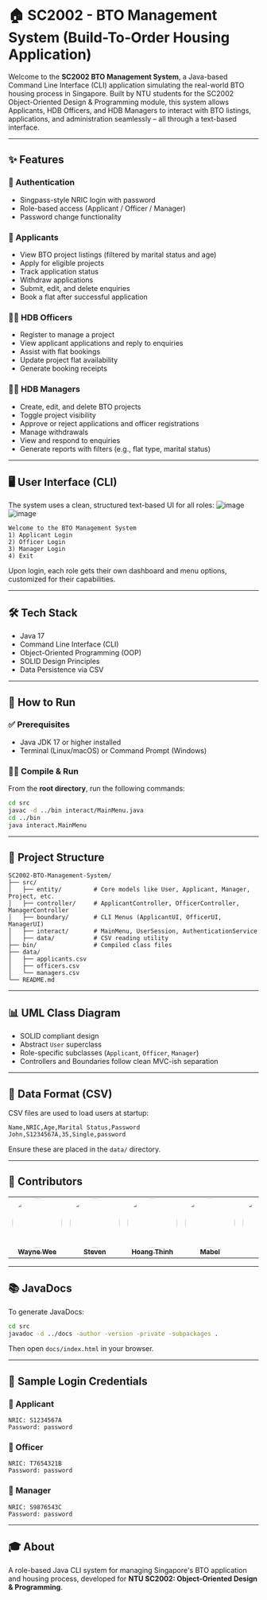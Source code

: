 
# 🏠 SC2002 - BTO Management System (Build-To-Order Housing Application)

Welcome to the **SC2002 BTO Management System**, a Java-based Command Line Interface (CLI) application simulating the real-world BTO housing process in Singapore. Built by NTU students for the SC2002 Object-Oriented Design & Programming module, this system allows Applicants, HDB Officers, and HDB Managers to interact with BTO listings, applications, and administration seamlessly – all through a text-based interface.

---

## ✨ Features

### 🔐 Authentication
- Singpass-style NRIC login with password
- Role-based access (Applicant / Officer / Manager)
- Password change functionality

### 👤 Applicants
- View BTO project listings (filtered by marital status and age)
- Apply for eligible projects
- Track application status
- Withdraw applications
- Submit, edit, and delete enquiries
- Book a flat after successful application

### 🧑‍💼 HDB Officers
- Register to manage a project
- View applicant applications and reply to enquiries
- Assist with flat bookings
- Update project flat availability
- Generate booking receipts

### 👨‍💼 HDB Managers
- Create, edit, and delete BTO projects
- Toggle project visibility
- Approve or reject applications and officer registrations
- Manage withdrawals
- View and respond to enquiries
- Generate reports with filters (e.g., flat type, marital status)

---

## 🖥️ User Interface (CLI)

The system uses a clean, structured text-based UI for all roles:
![image](https://github.com/user-attachments/assets/3a1c7b9a-29e7-4f28-a6eb-80968053284b)
![image](https://github.com/user-attachments/assets/91d09fec-d71a-4473-91a4-80d360c88c82)
```plaintext
Welcome to the BTO Management System
1) Applicant Login
2) Officer Login
3) Manager Login
4) Exit
```

Upon login, each role gets their own dashboard and menu options, customized for their capabilities.

---

## 🛠️ Tech Stack

- Java 17
- Command Line Interface (CLI)
- Object-Oriented Programming (OOP)
- SOLID Design Principles
- Data Persistence via CSV

---

## 🚀 How to Run

### ✅ Prerequisites
- Java JDK 17 or higher installed
- Terminal (Linux/macOS) or Command Prompt (Windows)

### 🏃‍♂️ Compile & Run

From the **root directory**, run the following commands:

```bash
cd src
javac -d ../bin interact/MainMenu.java
cd ../bin
java interact.MainMenu
```

---

## 📂 Project Structure

```plaintext
SC2002-BTO-Management-System/
├── src/
│   ├── entity/         # Core models like User, Applicant, Manager, Project, etc.
│   ├── controller/     # ApplicantController, OfficerController, ManagerController
│   ├── boundary/       # CLI Menus (ApplicantUI, OfficerUI, ManagerUI)
│   ├── interact/       # MainMenu, UserSession, AuthenticationService
│   ├── data/           # CSV reading utility
├── bin/                # Compiled class files
├── data/
│   ├── applicants.csv
│   ├── officers.csv
│   └── managers.csv
└── README.md
```

---

## 📊 UML Class Diagram

- SOLID compliant design
- Abstract `User` superclass
- Role-specific subclasses (`Applicant`, `Officer`, `Manager`)
- Controllers and Boundaries follow clean MVC-ish separation


---

## 📄 Data Format (CSV)

CSV files are used to load users at startup:
```plaintext
Name,NRIC,Age,Marital Status,Password
John,S1234567A,35,Single,password
```

Ensure these are placed in the `data/` directory.

---

## 👥 Contributors

<table>
  <tr>
    <td align="center">
      <a href="https://github.com/Nitecry7">
        <img src="https://github.com/Nitecry7.png" width="100" height="100" style="border-radius: 50%;"><br />
        <sub><b>Wayne Wee</b></sub>
      </a>
    </td>
    <td align="center">
      <a href="https://github.com/stevennoctavianus">
        <img src="https://github.com/stevennoctavianus.png" width="100" height="100" style="border-radius: 50%;"><br />
        <sub><b>Steven</b></sub>
      </a>
    </td>
    <td align="center">
      <a href="https://github.com/TimSing6584">
        <img src="https://github.com/TimSing6584.png" width="100" height="100" style="border-radius: 50%;"><br />
        <sub><b>Hoang Thinh</b></sub>
      </a>
    </td>
    <td align="center">
      <a href="https://github.com/vanillatte11037">
        <img src="https://github.com/vanillatte11037.png" width="100" height="100" style="border-radius: 50%;"><br />
        <sub><b>Mabel</b></sub>
      </a>
    </td>
    <td align="center">
      <a href="https://github.com/vanillatte11037">
        <img src="https://github.com/vanillatte11037.png" width="100" height="100" style="border-radius: 50%;"><br />
        <sub><b>Nigel</b></sub>
      </a>
    </td>
  </tr>
</table>

---

## 📚 JavaDocs

To generate JavaDocs:

```bash
cd src
javadoc -d ../docs -author -version -private -subpackages .
```

Then open `docs/index.html` in your browser.

---

## 🧪 Sample Login Credentials

### 🔸 Applicant
```
NRIC: S1234567A
Password: password
```

### 🔸 Officer
```
NRIC: T7654321B
Password: password
```

### 🔸 Manager
```
NRIC: S9876543C
Password: password
```

---

## 🎓 About

A role-based Java CLI system for managing Singapore's BTO application and housing process, developed for **NTU SC2002: Object-Oriented Design & Programming**.
